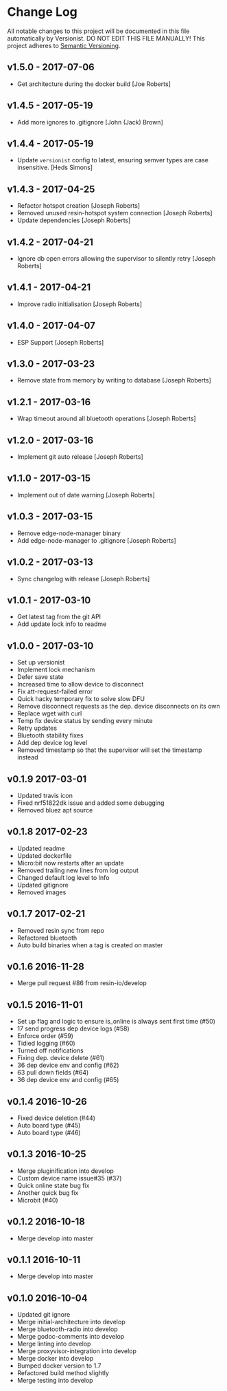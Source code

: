 # Change Log

All notable changes to this project will be documented in this file
automatically by Versionist. DO NOT EDIT THIS FILE MANUALLY!
This project adheres to [Semantic Versioning](http://semver.org/).

## v1.5.0 - 2017-07-06

* Get architecture during the docker build [Joe Roberts]

## v1.4.5 - 2017-05-19

* Add more ignores to .gitignore [John (Jack) Brown]

## v1.4.4 - 2017-05-19

* Update `versionist` config to latest, ensuring semver types are case insensitive. [Heds Simons]

## v1.4.3 - 2017-04-25

* Refactor hotspot creation [Joseph Roberts]
* Removed unused resin-hotspot system connection [Joseph Roberts]
* Update dependencies [Joseph Roberts]

## v1.4.2 - 2017-04-21

* Ignore db open errors allowing the supervisor to silently retry [Joseph Roberts]

## v1.4.1 - 2017-04-21

* Improve radio initialisation [Joseph Roberts]

## v1.4.0 - 2017-04-07

* ESP Support [Joseph Roberts]

## v1.3.0 - 2017-03-23

* Remove state from memory by writing to database [Joseph Roberts]

## v1.2.1 - 2017-03-16

* Wrap timeout around all bluetooth operations [Joseph Roberts]

## v1.2.0 - 2017-03-16

* Implement git auto release [Joseph Roberts]

## v1.1.0 - 2017-03-15

* Implement out of date warning [Joseph Roberts]

## v1.0.3 - 2017-03-15

* Remove edge-node-manager binary
* Add edge-node-manager to .gitignore [Joseph Roberts]

## v1.0.2 - 2017-03-13

* Sync changelog with release [Joseph Roberts]

## v1.0.1 - 2017-03-10

* Get latest tag from the git API
* Add update lock info to readme

## v1.0.0 - 2017-03-10

* Set up versionist
* Implement lock mechanism
* Defer save state
* Increased time to allow device to disconnect
* Fix att-request-failed error
* Quick hacky temporary fix to solve slow DFU
* Remove disconnect requests as the dep. device disconnects on its own
* Replace wget with curl
* Temp fix device status by sending every minute
* Retry updates
* Bluetooth stability fixes
* Add dep device log level
* Removed timestamp so that the supervisor will set the timestamp instead

## v0.1.9 2017-03-01

* Updated travis icon
* Fixed nrf51822dk issue and added some debugging
* Removed bluez apt source

## v0.1.8 2017-02-23

* Updated readme
* Updated dockerfile
* Micro:bit now restarts after an update
* Removed trailing new lines from log output
* Changed default log level to Info
* Updated gitignore
* Removed images

## v0.1.7 2017-02-21

* Removed resin sync from repo
* Refactored bluetooth
* Auto build binaries when a tag is created on master

## v0.1.6 2016-11-28

* Merge pull request #86 from resin-io/develop

## v0.1.5 2016-11-01

* Set up flag and logic to ensure is_online is always sent first time (#50)
* 17 send progress dep device logs (#58)
* Enforce order (#59)
* Tidied logging (#60)
* Turned off notifications
* Fixing dep. device delete (#61)
* 36 dep device env and config (#62)
* 63 pull down fields (#64)
* 36 dep device env and config (#65)

## v0.1.4 2016-10-26

* Fixed device deletion (#44)
* Auto board type (#45)
* Auto board type (#46)

## v0.1.3 2016-10-25

* Merge pluginification into develop
* Custom device name issue#35 (#37)
* Quick online state bug fix
* Another quick bug fix
* Microbit (#40)

## v0.1.2 2016-10-18

* Merge develop into master

## v0.1.1 2016-10-11

* Merge develop into master

## v0.1.0 2016-10-04

* Updated git ignore
* Merge initial-architecture into develop
* Merge bluetooth-radio into develop
* Merge godoc-comments into develop
* Merge linting into develop
* Merge proxyvisor-integration into develop
* Merge docker into develop
* Bumped docker version to 1.7
* Refactored build method slightly
* Merge testing into develop
